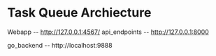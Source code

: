 ﻿# Task Queue Archiecture

Webapp -- http://127.0.0.1:4567/
api_endpoints  -- http://127.0.0.1:8000

go_backend -- http://localhost:9888
